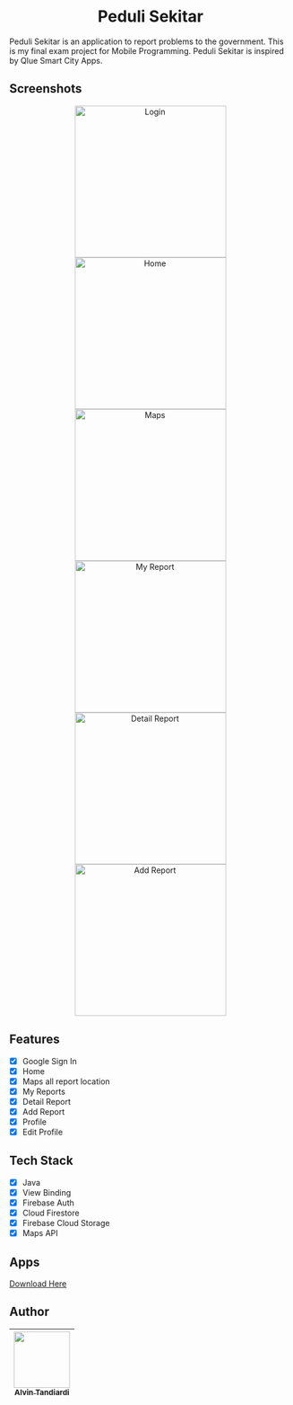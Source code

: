<h1 align="center">
Peduli Sekitar
</h1>
Peduli Sekitar is an application to report problems to the government. This is my final exam project for Mobile Programming. Peduli Sekitar is inspired by Qlue Smart City Apps.

## Screenshots

<p align="center">
  <img src="screenshots/1.png" width="270" alt="Login">
  <img src="screenshots/2.png" width="270" alt="Home">
  <img src="screenshots/3.png" width="270" alt="Maps">
  <img src="screenshots/4.png" width="270" alt="My Report">
  <img src="screenshots/5.png" width="270" alt="Detail Report">
  <img src="screenshots/6.png" width="270" alt="Add Report">
</p>

## Features

- [x] Google Sign In
- [x] Home
- [x] Maps all report location
- [x] My Reports
- [x] Detail Report
- [x] Add Report
- [x] Profile
- [x] Edit Profile

## Tech Stack
- [x] Java
- [x] View Binding
- [x] Firebase Auth
- [x] Cloud Firestore
- [x] Firebase Cloud Storage
- [x] Maps API

## Apps
<a href="https://drive.google.com/file/d/1CT3f5dRcFja-dOvXc0uLNSASuCs9-Iv_/view?usp=sharing" title="Peduli Sekitar Apps">Download Here</a>

## Author
| [<img src="https://avatars1.githubusercontent.com/u/32356015?v=3" width="100px;"/><br /><sub><b>Alvin Tandiardi</b></sub>](https://github.com/alvintan05)<br /> |
| :-----------------------------------------------------------------------------------------------------------------------------------------------------------------: |
